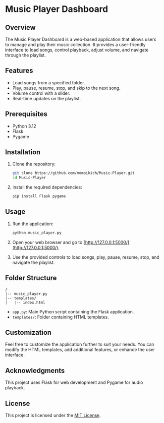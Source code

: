 

# Music Player Dashboard

## Overview

The Music Player Dashboard is a web-based application that allows users to manage and play their music collection. It provides a user-friendly interface to load songs, control playback, adjust volume, and navigate through the playlist.

## Features

- Load songs from a specified folder.
- Play, pause, resume, stop, and skip to the next song.
- Volume control with a slider.
- Real-time updates on the playlist.

## Prerequisites

- Python 3.12
- Flask
- Pygame

## Installation

1. Clone the repository:

   ```bash
   git clone https://github.com/momoikich/Music-Player.git
   cd Music-Player
   ```

2. Install the required dependencies:

   ```bash
   pip install Flask pygame
   ```

## Usage

1. Run the application:

   ```bash
   python music_player.py
   ```

2. Open your web browser and go to [http://127.0.0.1:5000/](http://127.0.0.1:5000/).

3. Use the provided controls to load songs, play, pause, resume, stop, and navigate the playlist.

## Folder Structure

```plaintext
/
|-- music_player.py
|-- templates/
|   |-- index.html
```

- `app.py`: Main Python script containing the Flask application.
- `templates/`: Folder containing HTML templates.

## Customization

Feel free to customize the application further to suit your needs. You can modify the HTML templates, add additional features, or enhance the user interface.

## Acknowledgments

This project uses Flask for web development and Pygame for audio playback.

## License

This project is licensed under the [MIT License](LICENSE).